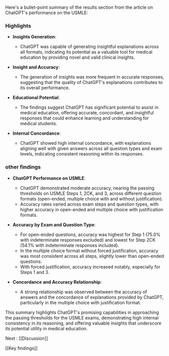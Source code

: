 Here's a bullet-point summary of the results section from the article on ChatGPT's performance on the USMLE:
### Highlights 

- **Insights Generation**:
  - ChatGPT was capable of generating insightful explanations across all formats, indicating its potential as a valuable tool for medical education by providing novel and valid clinical insights.

- **Insight and Accuracy**:
  - The generation of insights was more frequent in accurate responses, suggesting that the quality of ChatGPT's explanations contributes to its overall performance.

- **Educational Potential**:
  - The findings suggest ChatGPT has significant potential to assist in medical education, offering accurate, concordant, and insightful responses that could enhance learning and understanding for medical students.

- **Internal Concordance**:
  - ChatGPT showed high internal concordance, with explanations aligning well with given answers across all question types and exam levels, indicating consistent reasoning within its responses.

### other findings
- **ChatGPT Performance on USMLE**:
  - ChatGPT demonstrated moderate accuracy, nearing the passing thresholds on USMLE Steps 1, 2CK, and 3, across different question formats (open-ended, multiple choice with and without justification).
  - Accuracy rates varied across exam steps and question types, with higher accuracy in open-ended and multiple choice with justification formats.

- **Accuracy by Exam and Question Type**:
  - For open-ended questions, accuracy was highest for Step 1 (75.0% with indeterminate responses excluded) and lowest for Step 2CK (54.1% with indeterminate responses included).
  - In the multiple choice format without forced justification, accuracy was most consistent across all steps, slightly lower than open-ended questions.
  - With forced justification, accuracy increased notably, especially for Steps 1 and 3.

- **Concordance and Accuracy Relationship**:
  - A strong relationship was observed between the accuracy of answers and the concordance of explanations provided by ChatGPT, particularly in the multiple choice with justification format.


This summary highlights ChatGPT's promising capabilities in approaching the passing thresholds for the USMLE exams, demonstrating high internal consistency in its reasoning, and offering valuable insights that underscore its potential utility in medical education.

Next : [[Discussion]]

[[Key findings]] 